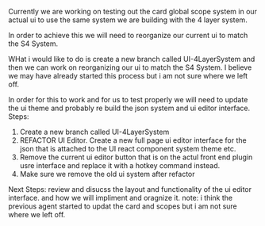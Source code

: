 Currently we are working on testing out the card global scope system in our actual ui to use the same system we are building with the 4 layer system. 

In order to achieve this we will need to reorganize our current ui to match the S4 System. 

WHat i would like to do is create a new branch called UI-4LayerSystem and then we can work on reorganizing our ui to match the S4 System. I believe we may have already started this process but i am not sure where we left off. 

In order for this to work and for us to test properly we will need to update the ui theme and probably re build the json system and ui editor interface. 
Steps: 
1. Create a new branch called UI-4LayerSystem
2. REFACTOR UI Editor. Create a new full page ui editor interface for the json that is attached to the UI react component system theme etc. 
3. Remove the current ui editor button that is on the actul front end plugin usre interface and replace it with a hotkey command instead. 
4. Make sure we remove the old ui system after refactor

Next Steps: review and disucss the layout and functionality of the ui editor interface. and how we will impliment and oragnize it. 
note: i think the previous agent started to updat the card and scopes but i am not sure where we left off. 